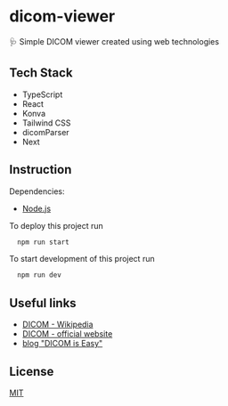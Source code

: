 
# dicom-viewer

🩺 Simple DICOM viewer created using web technologies

## Tech Stack

- TypeScript
- React
- Konva
- Tailwind CSS
- dicomParser
- Next

## Instruction

Dependencies:
- [Node.js](https://nodejs.org/)

To deploy this project run

```bash
  npm run start
```

To start development of this project run

```bash
  npm run dev
```

## Useful links

 - [DICOM - Wikipedia](https://en.wikipedia.org/wiki/DICOM)
 - [DICOM - official website](https://www.dicomstandard.org/)
 - [blog "DICOM is Easy"](https://dicomiseasy.blogspot.com/)


## License

[MIT](https://choosealicense.com/licenses/mit/)
